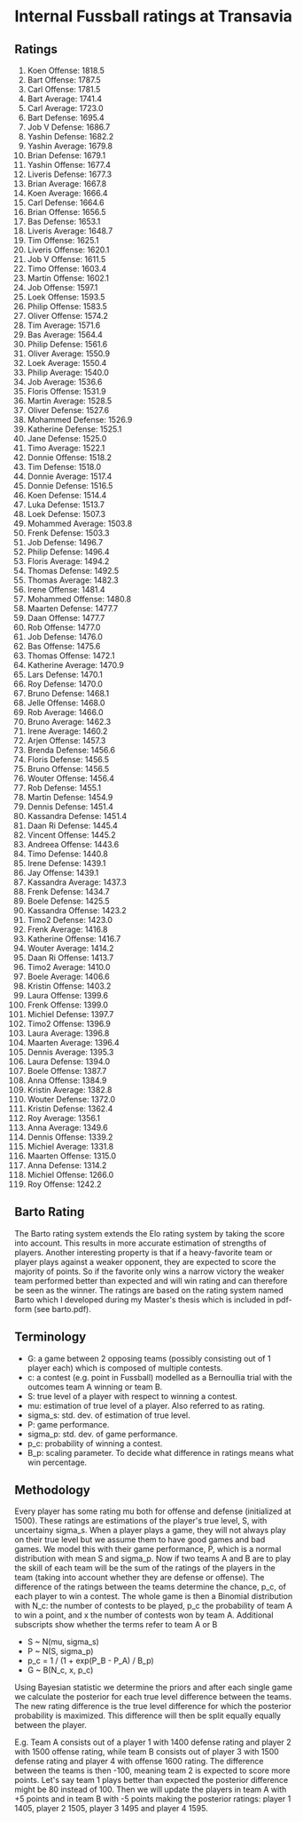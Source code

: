 # Internal Fussball ratings at Transavia
## Ratings
1. Koen Offense: 1818.5 
2. Bart Offense: 1787.5 
3. Carl Offense: 1781.5 
4. Bart Average: 1741.4 
5. Carl Average: 1723.0 
6. Bart Defense: 1695.4 
7. Job V Defense: 1686.7 
8. Yashin Defense: 1682.2 
9. Yashin Average: 1679.8 
10. Brian Defense: 1679.1 
11. Yashin Offense: 1677.4 
12. Liveris Defense: 1677.3 
13. Brian Average: 1667.8 
14. Koen Average: 1666.4 
15. Carl Defense: 1664.6 
16. Brian Offense: 1656.5 
17. Bas Defense: 1653.1 
18. Liveris Average: 1648.7 
19. Tim Offense: 1625.1 
20. Liveris Offense: 1620.1 
21. Job V Offense: 1611.5 
22. Timo Offense: 1603.4 
23. Martin Offense: 1602.1 
24. Job Offense: 1597.1 
25. Loek Offense: 1593.5 
26. Philip Offense: 1583.5 
27. Oliver Offense: 1574.2 
28. Tim Average: 1571.6 
29. Bas Average: 1564.4 
30. Philip  Defense: 1561.6 
31. Oliver Average: 1550.9 
32. Loek Average: 1550.4 
33. Philip Average: 1540.0 
34. Job Average: 1536.6 
35. Floris Offense: 1531.9 
36. Martin Average: 1528.5 
37. Oliver Defense: 1527.6 
38. Mohammed Defense: 1526.9 
39. Katherine Defense: 1525.1 
40. Jane Defense: 1525.0 
41. Timo Average: 1522.1 
42. Donnie Offense: 1518.2 
43. Tim Defense: 1518.0 
44. Donnie Average: 1517.4 
45. Donnie Defense: 1516.5 
46. Koen Defense: 1514.4 
47. Luka Defense: 1513.7 
48. Loek Defense: 1507.3 
49. Mohammed Average: 1503.8 
50. Frenk  Defense: 1503.3 
51. Job  Defense: 1496.7 
52. Philip Defense: 1496.4 
53. Floris Average: 1494.2 
54. Thomas Defense: 1492.5 
55. Thomas Average: 1482.3 
56. Irene Offense: 1481.4 
57. Mohammed Offense: 1480.8 
58. Maarten Defense: 1477.7 
59. Daan Offense: 1477.7 
60. Rob Offense: 1477.0 
61. Job Defense: 1476.0 
62. Bas Offense: 1475.6 
63. Thomas Offense: 1472.1 
64. Katherine Average: 1470.9 
65. Lars Defense: 1470.1 
66. Roy Defense: 1470.0 
67. Bruno Defense: 1468.1 
68. Jelle Offense: 1468.0 
69. Rob Average: 1466.0 
70. Bruno Average: 1462.3 
71. Irene Average: 1460.2 
72. Arjen Offense: 1457.3 
73. Brenda Defense: 1456.6 
74. Floris Defense: 1456.5 
75. Bruno Offense: 1456.5 
76. Wouter Offense: 1456.4 
77. Rob Defense: 1455.1 
78. Martin Defense: 1454.9 
79. Dennis Defense: 1451.4 
80. Kassandra Defense: 1451.4 
81. Daan Ri Defense: 1445.4 
82. Vincent Offense: 1445.2 
83. Andreea Offense: 1443.6 
84. Timo Defense: 1440.8 
85. Irene Defense: 1439.1 
86. Jay Offense: 1439.1 
87. Kassandra Average: 1437.3 
88. Frenk Defense: 1434.7 
89. Boele Defense: 1425.5 
90. Kassandra Offense: 1423.2 
91. Timo2 Defense: 1423.0 
92. Frenk Average: 1416.8 
93. Katherine Offense: 1416.7 
94. Wouter Average: 1414.2 
95. Daan Ri Offense: 1413.7 
96. Timo2 Average: 1410.0 
97. Boele Average: 1406.6 
98. Kristin Offense: 1403.2 
99. Laura Offense: 1399.6 
100. Frenk Offense: 1399.0 
101. Michiel Defense: 1397.7 
102. Timo2 Offense: 1396.9 
103. Laura Average: 1396.8 
104. Maarten Average: 1396.4 
105. Dennis Average: 1395.3 
106. Laura Defense: 1394.0 
107. Boele Offense: 1387.7 
108. Anna Offense: 1384.9 
109. Kristin Average: 1382.8 
110. Wouter Defense: 1372.0 
111. Kristin Defense: 1362.4 
112. Roy Average: 1356.1 
113. Anna Average: 1349.6 
114. Dennis Offense: 1339.2 
115. Michiel Average: 1331.8 
116. Maarten Offense: 1315.0 
117. Anna Defense: 1314.2 
118. Michiel Offense: 1266.0 
119. Roy Offense: 1242.2 

## Barto Rating
The Barto rating system extends the Elo rating system by taking the score into account. This results in more accurate estimation of strengths of players. Another interesting property is that if a heavy-favorite team or player plays against a weaker opponent, they are expected to score the majority of points. So if the favorite only wins a narrow victory the weaker team performed better than expected and will win rating and can therefore be seen as the winner. The ratings are based on the rating system named Barto which I developed during my Master's thesis which is included in pdf-form (see barto.pdf).
## Terminology
- G: a game between 2 opposing teams (possibly consisting out of 1 player each) which is composed of multiple contests.
- c: a contest (e.g. point in Fussball) modelled as a Bernoullia trial with the outcomes team A winning or team B.
- S: true level of a player with respect to winning a contest.
- mu: estimation of true level of a player. Also referred to as rating.
- sigma_s: std. dev. of estimation of true level.
- P: game performance.
- sigma_p: std. dev. of game performance.
- p_c: probability of winning a contest.
- B_p: scaling parameter. To decide what difference in ratings means what win percentage.
## Methodology
Every player has some rating mu both for offense and defense (initialized at 1500). These ratings are estimations of the player's true level, S, with uncertainy sigma_s. When a player plays a game, they will not always play on their true level but we assume them to have good games and bad games. We model this with their game performance, P, which is a normal distribution with mean S and sigma_p. Now if two teams A and B are to play the skill of each team will be the sum of the ratings of the players in the team (taking into account whether they are defense or offense). The difference of the ratings between the teams determine the chance, p_c, of each player to win a contest. The whole game is then a Binomial distribution with N_c: the number of contests to be played, p_c the probability of team A to win a point, and x the number of contests won by team A. Additional subscripts show whether the terms refer to team A or B
- S ~ N(mu, sigma_s)
- P ~ N(S, sigma_p)
- p_c = 1 / (1 + exp(P_B - P_A) / B_p)
- G ~ B(N_c, x, p_c)

Using Bayesian statistic we determine the priors and after each single game we calculate the posterior for each true level difference between the teams. The new rating difference is the true level difference for which the posterior probability is maximized. This difference will then be split equally equally between the player. 

E.g. Team A consists out of a player 1 with 1400 defense rating and player 2 with 1500 offense rating, while team B consists out of player 3 with 1500 defense rating and player 4 with offense 1600 rating. The difference between the teams is then -100, meaning team 2 is expected to score more points. Let's say team 1 plays better than expected the posterior difference might be 80 instead of 100. Then we will update the players in team A with +5 points and in team B with -5 points making the posterior ratings: player 1 1405, player 2 1505, player 3 1495 and player 4 1595.